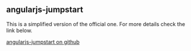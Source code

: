 ## angularjs-jumpstart

This is a simplified version of the official one. For more details check the link below.

[angularjs-jumpstart on github](https://github.com/jsm85/angularjs-jumpstart)

